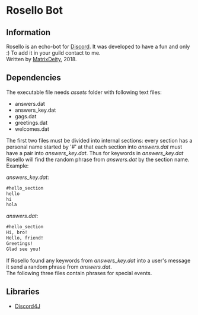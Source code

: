 ﻿# Rosello Bot

## Information

Rosello is an echo-bot for [Discord](https://discordapp.com/). It was developed to have a fun and only :) To add it in your guild contact to me.  
Written by [MatrixDeity](https://github.com/MatrixDeity), 2018.

## Dependencies

The executable file needs *assets* folder with following text files:

* answers.dat
* answers_key.dat
* gags.dat
* greetings.dat
* welcomes.dat

The first two files must be divided into internal sections: every section has a personal name started by '#' at that each section into *answers.dat* must have a pair into *answers_key.dat*. Thus for keywords in *answers_key.dat* Rosello will find the random phrase from *answers.dat* by the section name.  
Example:  

*answers_key.dat*:
```md
#hello_section
hello
hi
hola
```

*answers.dat*:
```md
#hello_section
Hi, bro!
Hello, friend!
Greetings!
Glad see you!
```

If Rosello found any keywords from *answers_key.dat* into a user's message it send a random phrase from *answers.dat*.  
The following three files contain phrases for special events.

## Libraries

* [Discord4J](https://github.com/austinv11/Discord4J)